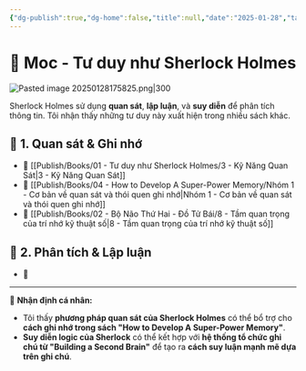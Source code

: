 ```yaml
---
{"dg-publish":true,"dg-home":false,"title":null,"date":"2025-01-28","tags":["book","books/tu-duy-nhu-sherlock-holmes"],"author":null,"published_date":null,"page":null,"dg-path":"Books/01 -  Tư duy như Sherlock Holmes/0a1 - Moc.md","permalink":"/books/01-tu-duy-nhu-sherlock-holmes/0a1-moc/","dgPassFrontmatter":true,"updated":"2025-02-16T22:55:51.993+07:00"}
---
```


# 📍 Moc - Tư duy như Sherlock Holmes  
![Pasted image 20250128175825.png|300](/img/user/src/Pasted%20image%2020250128175825.png)

Sherlock Holmes sử dụng **quan sát**, **lập luận**, và **suy diễn** để phân tích thông tin. Tôi nhận thấy những tư duy này xuất hiện trong nhiều sách khác.  

## 🔎 1. Quan sát & Ghi nhớ  
- 📖 [[Publish/Books/01 -  Tư duy như Sherlock Holmes/3 - Kỹ Năng Quan Sát\|3 - Kỹ Năng Quan Sát]]
- 📖 [[Publish/Books/04 - How to Develop A Super-Power Memory/Nhóm 1 - Cơ bản về quan sát và thói quen ghi nhớ\|Nhóm 1 - Cơ bản về quan sát và thói quen ghi nhớ]]  
- 📖 [[Publish/Books/02 - Bộ Não Thứ Hai - Đồ Tử Bái/8 - Tầm quan trọng của trí nhớ kỹ thuật số\|8 - Tầm quan trọng của trí nhớ kỹ thuật số]]  

## 🧠 2. Phân tích & Lập luận  
- 📖 

---
📌 **Nhận định cá nhân:**  
- Tôi thấy **phương pháp quan sát của Sherlock Holmes** có thể bổ trợ cho **cách ghi nhớ trong sách "How to Develop A Super-Power Memory"**.  
- **Suy diễn logic của Sherlock** có thể kết hợp với **hệ thống tổ chức ghi chú từ "Building a Second Brain"** để tạo ra **cách suy luận mạnh mẽ dựa trên ghi chú**.  
